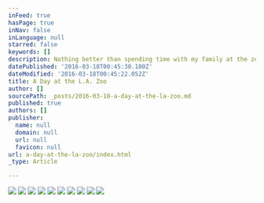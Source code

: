 ```yaml
---
inFeed: true
hasPage: true
inNav: false
inLanguage: null
starred: false
keywords: []
description: Nothing better than spending time with my family at the zoo. Having a son that loves animals the joy that he has from visiting the zoo is unmatched.
datePublished: '2016-03-18T00:45:30.180Z'
dateModified: '2016-03-18T00:45:22.052Z'
title: A Day at the L.A. Zoo
author: []
sourcePath: _posts/2016-03-18-a-day-at-the-la-zoo.md
published: true
authors: []
publisher:
  name: null
  domain: null
  url: null
  favicon: null
url: a-day-at-the-la-zoo/index.html
_type: Article

---
```

![](https://s3-us-west-2.amazonaws.com/the-grid-img/p/3e9c101b694179ce21416582e2f8260c1955d502.jpg)
![](https://the-grid-user-content.s3-us-west-2.amazonaws.com/e3d60f21-6624-4a74-b851-52a8fb0a6253.jpg)
![](https://the-grid-user-content.s3-us-west-2.amazonaws.com/629bbc19-7a2e-4a14-98bd-da3d136e6c70.jpg)
![](https://the-grid-user-content.s3-us-west-2.amazonaws.com/698d272f-f827-4c82-a546-37a204e5532d.jpg)
![](https://the-grid-user-content.s3-us-west-2.amazonaws.com/d77c3137-f39e-4f10-bee7-904a6782ae83.jpg)
![](https://the-grid-user-content.s3-us-west-2.amazonaws.com/1119aa25-2e18-48e1-83d0-439a835b69d5.jpg)
![](https://the-grid-user-content.s3-us-west-2.amazonaws.com/05d1ac91-5543-4555-a155-d30eb756ffbb.jpg)
![](https://the-grid-user-content.s3-us-west-2.amazonaws.com/f8c5f952-4abd-4e3b-ad63-0230d51b71e9.jpg)
![](https://the-grid-user-content.s3-us-west-2.amazonaws.com/a07e2911-c123-4e78-aa1f-78bfacac7c7c.jpg)
![](https://the-grid-user-content.s3-us-west-2.amazonaws.com/b14e07e2-e5bb-486f-9dc6-7959177b6d1c.jpg)